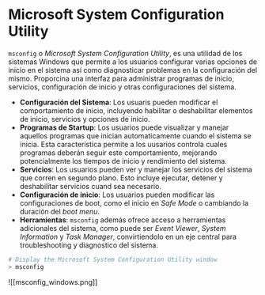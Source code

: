 # Microsoft System Configuration Utility

`msconfig` o *Microsoft System Configuration Utility*, es una utilidad de los sistemas Windows que permite a los usuarios configurar varias opciones de inicio en el sistema así como diagnosticar problemas en la configuración del mismo. Proporcina una interfaz para administrar programas de inicio, servicios, configuración de inicio y otras configuraciones del sistema.

- **Configuración del Sistema**: Los usuaris pueden modificar el comportamiento de inicio, incluyendo habilitar o deshabilitar elementos de inicio, servicios y opciones de inicio.
- **Programas de Startup**: Los usuarios puede visualizar y manejar aquellos programas que inician automaticamente cuando el sistema se inicia. Esta característica permite a los uusarios controla cuales programas deberán seguir este comportamiento, mejorando potencialmente los tiempos de inicio y rendimiento del sistema.
- **Servicios**: Los usuarios pueden ver y manejar los servicios del sistema que corren en segundo plano. Esto incluye ejecutar, detener y deshabilitar servicios cuand sea necesario.
- **Configuración de inicio**: Los usuarios pueden modificar las configuraciones de boot, como el inicio en *Safe Mode* o cambiando la duración del *boot menu*.
- **Herramientas**: `msconfig` además ofrece acceso a herramientas adicionales del sistema, como puede ser *Event Viewer*, *System Information* y *Task Manager*, convirtiendolo en un eje central para troubleshooting y diagnostico del sistema.

```powershell
# Display the Microsoft System Configuration Utility window
> msconfig
```

![[msconfig_windows.png]]